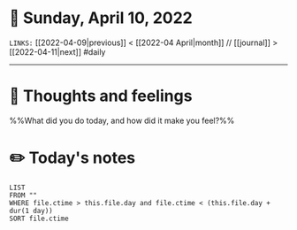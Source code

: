# 📅 Sunday, April 10, 2022
`LINKS:` [[2022-04-09|previous]] < [[2022-04 April|month]] // [[journal]] > [[2022-04-11|next]] 
#daily

---
# 💭 Thoughts and feelings
%%What did you do today, and how did it make you feel?%%

# ✏️ Today's notes
```dataview
LIST 
FROM ""
WHERE file.ctime > this.file.day and file.ctime < (this.file.day + dur(1 day))
SORT file.ctime
```
